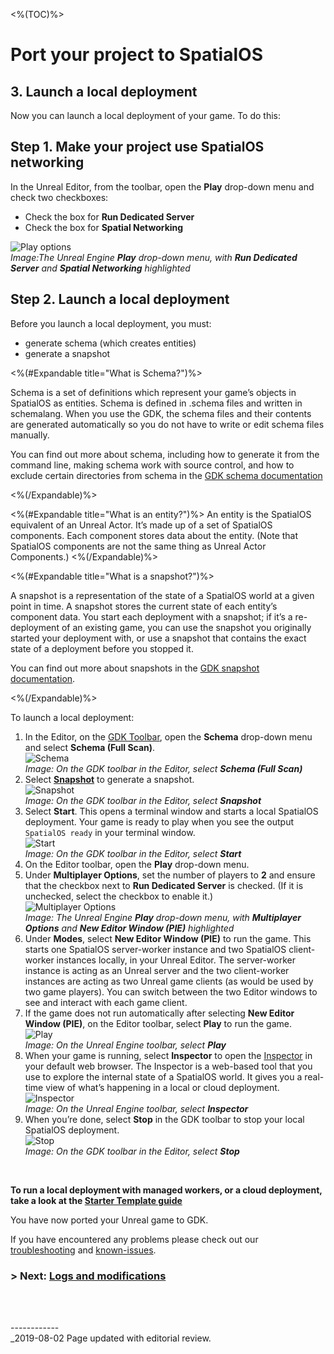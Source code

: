 <%(TOC)%>

# Port your project to SpatialOS

## 3. Launch a local deployment

Now you can launch a local deployment of your game. 
To do this: 

## Step 1. Make your project use SpatialOS networking

In the Unreal Editor, from the toolbar, open the **Play** drop-down menu and check two checkboxes:

  * Check the box for **Run Dedicated Server**
  * Check the box for **Spatial Networking**<br/>

![Play options]({{assetRoot}}assets/screen-grabs/toolbar/toolbar-checkboxes.png)<br/>
_Image:The Unreal Engine **Play** drop-down menu, with **Run Dedicated Server** and **Spatial Networking** highlighted_

## Step 2. Launch a local deployment
Before you launch a local deployment, you must:

* generate schema (which creates entities)
* generate a snapshot

<%(#Expandable title="What is Schema?")%>

Schema is a set of definitions which represent your game’s objects in SpatialOS as entities. Schema is defined in .schema files and written in schemalang. When you use the GDK, the schema files and their contents are generated automatically so you do not have to write or edit schema files manually.

You can find out more about schema, including how to generate it from the command line, making schema work with source control, and how to exclude certain directories from schema in the [GDK schema documentation]({{urlRoot}}/content/how-to-use-schema)

<%(/Expandable)%>

<%(#Expandable title="What is an entity?")%>
An entity is the SpatialOS equivalent of an Unreal Actor. It’s made up of a set of SpatialOS components. Each component stores data about the entity. (Note that SpatialOS components are not the same thing as Unreal Actor Components.)
<%(/Expandable)%>

<%(#Expandable title="What is  a snapshot?")%>

A snapshot is a representation of the state of a SpatialOS world at a given point in time. A snapshot stores the current state of each entity’s component data. You start each deployment with a snapshot; if it’s a re-deployment of an existing game, you can use the snapshot you originally started your deployment with, or use a snapshot that contains the exact state of a deployment before you stopped it.

You can find out more about snapshots in the [GDK snapshot documentation]({{urlRoot}}/content/how-to-use-snapshots).

<%(/Expandable)%>

To launch a local deployment:

1. In the Editor, on the [GDK Toolbar]({{urlRoot}}/content/unreal-editor-interface/toolbars), open the **Schema** drop-down menu and select **Schema (Full Scan)**. <br/>
   ![Schema]({{assetRoot}}assets/screen-grabs/toolbar/schema-button-full-scan.png)<br/>
   _Image: On the GDK toolbar in the Editor, select **Schema (Full Scan)**_
   </br>
1. Select [**Snapshot**]({{UrlRoot}}/content/spatialos-concepts/generating-a-snapshot) to generate a snapshot.<br/>
   ![Snapshot]({{assetRoot}}assets/screen-grabs/toolbar/snapshot-button.png)<br/>
   _Image: On the GDK toolbar in the Editor, select **Snapshot**_</br>
1. Select **Start**. This opens a terminal window and starts a local SpatialOS deployment. Your game is ready to play when you see the output `SpatialOS ready` in your terminal window.</br>
   ![Start]({{assetRoot}}assets/screen-grabs/toolbar/start-button.png)<br/>
   _Image: On the GDK toolbar in the Editor, select **Start**_</br>
1. On the Editor toolbar, open the **Play** drop-down menu.
1. Under **Multiplayer Options**, set the number of players to **2** and ensure that the checkbox next to **Run Dedicated Server** is checked. (If it is unchecked, select the checkbox to enable it.)<br/>
   ![Multiplayer Options]({{assetRoot}}assets/set-up-template/spatialos-multiplayer-options.png)<br/>
   _Image: The Unreal Engine **Play** drop-down menu, with **Multiplayer Options** and **New Editor Window (PIE)** highlighted_</br>
1. Under **Modes**, select **New Editor Window (PIE)** to run the game. This starts one SpatialOS server-worker instance and two SpatialOS client-worker instances locally, in your Unreal Editor.
   The server-worker instance is acting as an Unreal server and the two client-worker instances are acting as two Unreal game clients (as would be used by two game players).
   You can switch between the two Editor windows to see and interact with each game client. 
1. If the game does not run automatically after selecting **New Editor Window (PIE)**, on the Editor toolbar, select **Play** to run the game.</br>
  ![Play]({{assetRoot}}assets/screen-grabs/toolbar/play-button.png)</br>
  _Image: On the Unreal Engine toolbar, select **Play**_</br>
1. When your game is running, select **Inspector** to open the [Inspector](https://docs.improbable.io/unreal/alpha//content/glossary#inspector) in your default web browser. The Inspector is a web-based tool that you use to explore the internal state of a SpatialOS world. It gives you a real-time view of what’s happening in a local or cloud deployment. </br>
  ![Inspector]({{assetRoot}}assets/screen-grabs/toolbar/inspector-button.png)</br>
  _Image: On the Unreal Engine toolbar, select **Inspector**_</br>
1. When you’re done, select **Stop** in the GDK toolbar to stop your local SpatialOS deployment.<br/>
   ![Stop]({{assetRoot}}assets/screen-grabs/toolbar/stop-button.png)<br/>
   _Image: On the GDK toolbar in the Editor, select **Stop**_</br>
</br>

**To run a local deployment with managed workers, or a cloud deployment, take a look at the [Starter Template guide]({{urlRoot}}/content/get-started/starter-template/get-started-template-intro)**

You have now ported your Unreal game to GDK. 

If you have encountered any problems please check out our [troubleshooting]({{urlRoot}}/content/troubleshooting) and [known-issues]({{urlRoot}}/known-issues).

### **> Next:** [Logs and modifications]({{urlRoot}}/content/tutorials/porting-guide/tutorial-portingguide-logs)

<br/>

<br/>------------<br/>_2019-08-02 Page updated with editorial review.<br/>
